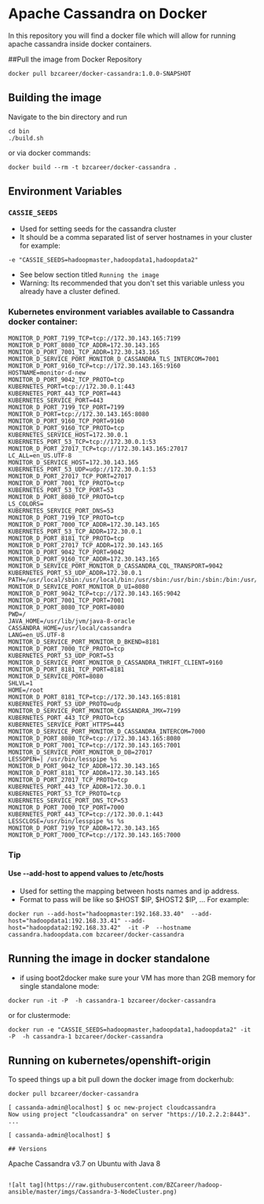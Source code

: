 Apache Cassandra on Docker
==========

In this repository you will find a docker file which will allow for running apache cassandra inside docker containers.


##Pull the image from Docker Repository
```
docker pull bzcareer/docker-cassandra:1.0.0-SNAPSHOT
```

## Building the image
Navigate to the bin directory and run
```
cd bin
./build.sh
```

or via docker commands:

```
docker build --rm -t bzcareer/docker-cassandra .
```
## Environment Variables

### `CASSIE_SEEDS`
 * Used for setting seeds for the cassandra cluster
 * It should be a comma separated list of server hostnames in your cluster for example:
 ```
 -e "CASSIE_SEEDS=hadoopmaster,hadoopdata1,hadoopdata2"
 ```
 * See below section titled `Running the image`
 * Warning: Its recommended that you don't set this variable unless you already have a cluster defined.

### Kubernetes environment variables available to Cassandra docker container:
```
MONITOR_D_PORT_7199_TCP=tcp://172.30.143.165:7199
MONITOR_D_PORT_8080_TCP_ADDR=172.30.143.165
MONITOR_D_PORT_7001_TCP_ADDR=172.30.143.165
MONITOR_D_SERVICE_PORT_MONITOR_D_CASSANDRA_TLS_INTERCOM=7001
MONITOR_D_PORT_9160_TCP=tcp://172.30.143.165:9160
HOSTNAME=monitor-d-new
MONITOR_D_PORT_9042_TCP_PROTO=tcp
KUBERNETES_PORT=tcp://172.30.0.1:443
KUBERNETES_PORT_443_TCP_PORT=443
KUBERNETES_SERVICE_PORT=443
MONITOR_D_PORT_7199_TCP_PORT=7199
MONITOR_D_PORT=tcp://172.30.143.165:8080
MONITOR_D_PORT_9160_TCP_PORT=9160
MONITOR_D_PORT_9160_TCP_PROTO=tcp
KUBERNETES_SERVICE_HOST=172.30.0.1
KUBERNETES_PORT_53_TCP=tcp://172.30.0.1:53
MONITOR_D_PORT_27017_TCP=tcp://172.30.143.165:27017
LC_ALL=en_US.UTF-8
MONITOR_D_SERVICE_HOST=172.30.143.165
KUBERNETES_PORT_53_UDP=udp://172.30.0.1:53
MONITOR_D_PORT_27017_TCP_PORT=27017
MONITOR_D_PORT_7001_TCP_PROTO=tcp
KUBERNETES_PORT_53_TCP_PORT=53
MONITOR_D_PORT_8080_TCP_PROTO=tcp
LS_COLORS=
KUBERNETES_SERVICE_PORT_DNS=53
MONITOR_D_PORT_7199_TCP_PROTO=tcp
MONITOR_D_PORT_7000_TCP_ADDR=172.30.143.165
KUBERNETES_PORT_53_TCP_ADDR=172.30.0.1
MONITOR_D_PORT_8181_TCP_PROTO=tcp
MONITOR_D_PORT_27017_TCP_ADDR=172.30.143.165
MONITOR_D_PORT_9042_TCP_PORT=9042
MONITOR_D_PORT_9160_TCP_ADDR=172.30.143.165
MONITOR_D_SERVICE_PORT_MONITOR_D_CASSANDRA_CQL_TRANSPORT=9042
KUBERNETES_PORT_53_UDP_ADDR=172.30.0.1
PATH=/usr/local/sbin:/usr/local/bin:/usr/sbin:/usr/bin:/sbin:/bin:/usr/local/cassandra/bin
MONITOR_D_SERVICE_PORT_MONITOR_D_UI=8080
MONITOR_D_PORT_9042_TCP=tcp://172.30.143.165:9042
MONITOR_D_PORT_7001_TCP_PORT=7001
MONITOR_D_PORT_8080_TCP_PORT=8080
PWD=/
JAVA_HOME=/usr/lib/jvm/java-8-oracle
CASSANDRA_HOME=/usr/local/cassandra
LANG=en_US.UTF-8
MONITOR_D_SERVICE_PORT_MONITOR_D_BKEND=8181
MONITOR_D_PORT_7000_TCP_PROTO=tcp
KUBERNETES_PORT_53_UDP_PORT=53
MONITOR_D_SERVICE_PORT_MONITOR_D_CASSANDRA_THRIFT_CLIENT=9160
MONITOR_D_PORT_8181_TCP_PORT=8181
MONITOR_D_SERVICE_PORT=8080
SHLVL=1
HOME=/root
MONITOR_D_PORT_8181_TCP=tcp://172.30.143.165:8181
KUBERNETES_PORT_53_UDP_PROTO=udp
MONITOR_D_SERVICE_PORT_MONITOR_CASSANDRA_JMX=7199
KUBERNETES_PORT_443_TCP_PROTO=tcp
KUBERNETES_SERVICE_PORT_HTTPS=443
MONITOR_D_SERVICE_PORT_MONITOR_D_CASSANDRA_INTERCOM=7000
MONITOR_D_PORT_8080_TCP=tcp://172.30.143.165:8080
MONITOR_D_PORT_7001_TCP=tcp://172.30.143.165:7001
MONITOR_D_SERVICE_PORT_MONITOR_D_DB=27017
LESSOPEN=| /usr/bin/lesspipe %s
MONITOR_D_PORT_9042_TCP_ADDR=172.30.143.165
MONITOR_D_PORT_8181_TCP_ADDR=172.30.143.165
MONITOR_D_PORT_27017_TCP_PROTO=tcp
KUBERNETES_PORT_443_TCP_ADDR=172.30.0.1
KUBERNETES_PORT_53_TCP_PROTO=tcp
KUBERNETES_SERVICE_PORT_DNS_TCP=53
MONITOR_D_PORT_7000_TCP_PORT=7000
KUBERNETES_PORT_443_TCP=tcp://172.30.0.1:443
LESSCLOSE=/usr/bin/lesspipe %s %s
MONITOR_D_PORT_7199_TCP_ADDR=172.30.143.165
MONITOR_D_PORT_7000_TCP=tcp://172.30.143.165:7000
```

### Tip
  #### Use --add-host to append values to /etc/hosts
 * Used for setting the mapping between hosts names and ip address.
 * Format to pass will be like so $HOST $IP, $HOST2 $IP, ... For example:
 ```
docker run --add-host="hadoopmaster:192.168.33.40"  --add-host="hadoopdata1:192.168.33.41" --add-host="hadoopdata2:192.168.33.42"  -it -P  --hostname cassandra.hadoopdata.com bzcareer/docker-cassandra
 ```
## Running the image in docker standalone

* if using boot2docker make sure your VM has more than 2GB memory
for single standalone mode:
```
docker run -it -P  -h cassandra-1 bzcareer/docker-cassandra
```
or for clustermode:
```
docker run -e "CASSIE_SEEDS=hadoopmaster,hadoopdata1,hadoopdata2" -it -P  -h cassandra-1 bzcareer/docker-cassandra
```

## Running on kubernetes/openshift-origin

To speed things up a bit pull down the docker image from dockerhub:
```
docker pull bzcareer/docker-cassandra
```

```
[ cassanda-admin@localhost] $ oc new-project cloudcassandra
Now using project "cloudcassandra" on server "https://10.2.2.2:8443".
...

[ cassanda-admin@localhost] $

## Versions
```
Apache Cassandra v3.7 on Ubuntu with Java 8
```

![alt tag](https://raw.githubusercontent.com/BZCareer/hadoop-ansible/master/imgs/Cassandra-3-NodeCluster.png)
